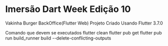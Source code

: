 # Imersão Dart Week Edição 10

Vakinha Burger BackOffice(Flutter Web)
Projeto Criado Usando Flutter 3.7.0

Comando que devem se executados 
flutter clean
flutter pub get
flutter pub run build_runner build --delete-conflicting-outputs